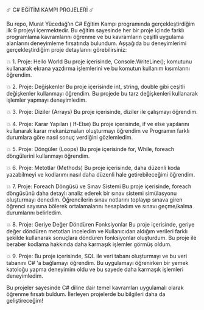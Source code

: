 ☄️ C# EĞİTİM KAMPI PROJELERİ ☄️

Bu repo, Murat Yücedağ'ın C# Eğitim Kampı programında gerçekleştirdiğim ilk 9 projeyi içermektedir. Bu eğitim sayesinde her bir proje içinde farklı programlama kavramlarını öğrenme ve bu kavramların çeşitli uygulama alanlarını deneyimleme fırsatında bulundum. Aşşağıda bu deneyimlerimi gerçekleştirdiğim proje detaylarını görebilirsiniz:

💥 1. Proje: Hello World
Bu proje içerisinde, Console.WriteLine(); komutunu kullanarak ekrana yazdırma işlemlerini ve bu komutun kullanım kısımlarını öğrendim.

💥 2. Proje: Değişkenler
Bu proje içerisinde int, string, double gibi çeşitli değişkenler kullanmayı öğrendim. Bu projede bu tarz değişkenleri kullanarak işlemler yapmayı deneyimledim.

💥 3. Proje: Diziler (Arrays)
Bu proje içerisinde, diziler ile çalışmayı öğrendim. 

💥 4. Proje: Karar Yapıları ( If-Else)
Bu proje içerisinde, if ve else yapılarını kullanarak karar mekanizmaları oluşturmayı öğrendim  ve Programın farklı durumlara göre nasıl sonuç verdiğini gözlemledim.

💥 5. Proje: Döngüler (Loops)
Bu proje içerisinde  for, While, foreach döngülerini kullanmayı öğrendim. 

💥 6. Proje: Metotlar (Methods)
Bu proje içerisinde, daha düzenli koda yazabilmeyi ve kodlarımı nasıl daha düzenli hale getirebileceğimi öğrendim.

💥 7. Proje: Foreach Döngüsü ve Sınav Sistemi
Bu proje içerisinde, foreach döngüsünü daha detaylı analiz ederek bir sınav sistemi simülasyonu oluşturmayı denedim. Öğrencilerin sınav notlarını toplayıp sınava giren öğrenci sayısına bölerek ortalamalarını hesapladım ve sınavı geçme/kalma durumlarını belirledim. 

💥 8. Proje: Geriye Değer Döndüren Fonksiyonlar
Bu proje içerisinde, geriye değer döndüren metotları inceledim ve Kullanıcıdan aldığım verileri farklı şekilde kullanarak sonuçlara döndüren fonksiyonlar oluşturdum. Bu proje ile beraber kodlama hakkında daha karmaşık işlemler görmüş oldum. 

💥 9. Proje: 
Bu proje içerisinde, SQL ile veri tabanı oluşturmayı ve bu veri tabanını C# 'a bağlamayı öğrendim. Bu uygulamayı öğrenirken bir yemek katoloğu yapma deneyimim oldu ve bu sayede daha karmaşık işlemleri deneyimledim.

Bu projeler sayesinde C# diline dair temel kavramları uygulamalı olarak öğrenme fırsatı buldum. İlerleyen projelerde bu bilgileri daha da geliştireceğim!
